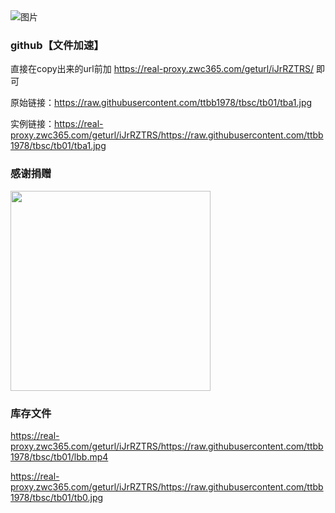 
<img src="https://cdn.jsdelivr.net/gh/ttbb1978/tbsc@tb01/zip.gif" width="" height="" border="0" alt="图片">

### github【文件加速】
    
直接在copy出来的url前加 https://real-proxy.zwc365.com/geturl/iJrRZTRS/ 即可
    
原始链接：https://raw.githubusercontent.com/ttbb1978/tbsc/tb01/tba1.jpg
    
实例链接：https://real-proxy.zwc365.com/geturl/iJrRZTRS/https://raw.githubusercontent.com/ttbb1978/tbsc/tb01/tba1.jpg

### 感谢捐赠

<img src="https://cdn.jsdelivr.net/gh/ttbb1978/tbsc@tb01/%E6%8D%90%E8%B5%A0.jpg" width="320" height="320" border="0" alt="">

### 库存文件

https://real-proxy.zwc365.com/geturl/iJrRZTRS/https://raw.githubusercontent.com/ttbb1978/tbsc/tb01/lbb.mp4

https://real-proxy.zwc365.com/geturl/iJrRZTRS/https://raw.githubusercontent.com/ttbb1978/tbsc/tb01/tb0.jpg


